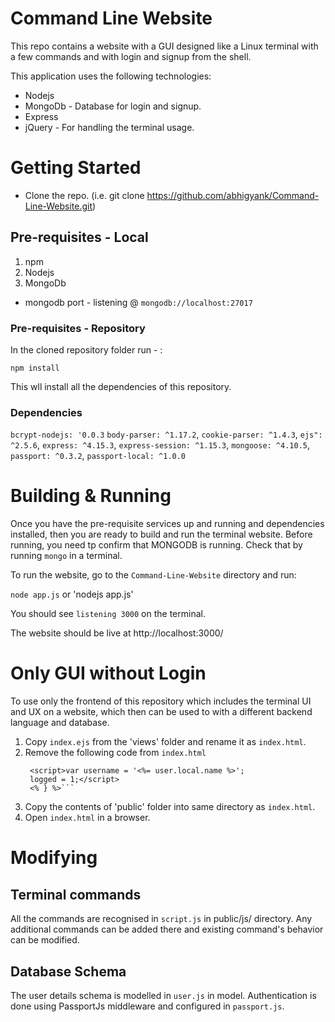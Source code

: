 # Command Line Website
This repo contains a website with a GUI designed like a Linux terminal with a few commands and with login and signup from the shell.

This application uses the following technologies:
* Nodejs
* MongoDb - Database for login and signup.
* Express 
* jQuery - For handling the terminal usage.

# Getting Started

* Clone the repo. (i.e.  git clone https://github.com/abhigyank/Command-Line-Website.git)

## Pre-requisites - Local

1. npm
2. Nodejs  
3. MongoDb

* mongodb port - listening @ `mongodb://localhost:27017` 

### Pre-requisites - Repository

In the cloned repository folder run - :

`npm install`

This wll install all the dependencies of this repository.


### Dependencies

`bcrypt-nodejs: '0.0.3`
`body-parser: ^1.17.2`,
`cookie-parser: ^1.4.3`,
`ejs": ^2.5.6`,
`express: ^4.15.3`,
`express-session: ^1.15.3`,
`mongoose: ^4.10.5`,
`passport: ^0.3.2`,
`passport-local: ^1.0.0`

# Building & Running

Once you have the pre-requisite services up and running and dependencies installed, then you are ready to build and run the  terminal website. Before running, you need tp confirm that MONGODB is running. Check that by running `mongo` in a terminal.


To run the website, go to the `Command-Line-Website` directory and run:

`node app.js`  or 'nodejs app.js'

You should see `listening 3000` on the terminal.

The website should be live at http://localhost:3000/

# Only GUI without Login

To use only the frontend of this repository which includes the terminal UI and UX on a website, which then can be used to with a different backend language and database.


1. Copy `index.ejs` from the 'views' folder and rename it as `index.html`.
2. Remove the following code from `index.html`
	```<% if(user){%>
  	 <script>var username = '<%= user.local.name %>';
  	 logged = 1;</script>
  	 <% } %>```
3. Copy the contents of 'public' folder into same directory as `index.html`.
4. Open `index.html` in a browser.

# Modifying

##  Terminal commands

All the commands are recognised in `script.js` in public/js/ directory. Any additional commands can be added there and existing command's behavior can be modified.

## Database Schema

The user details schema is modelled in `user.js` in model. Authentication is done using PassportJs middleware and configured in `passport.js`.
